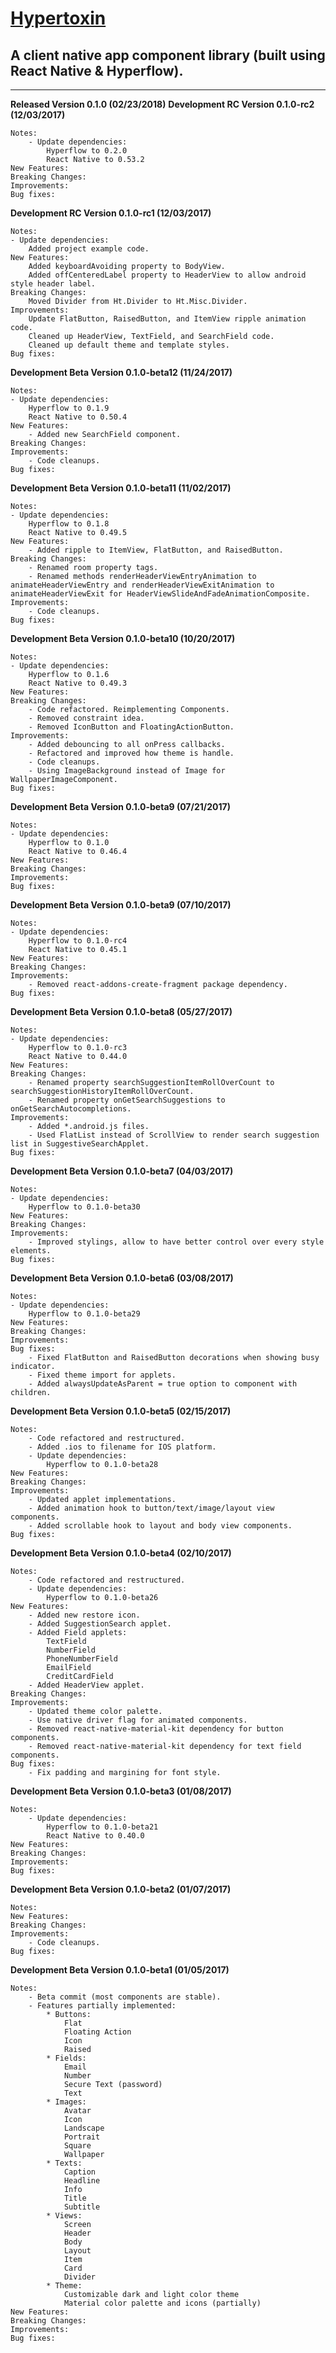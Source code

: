 # [Hypertoxin](https://github.com/tuantle/hypertoxin)
## A client native app component library (built using React Native & Hyperflow).

----
**Released Version 0.1.0 (02/23/2018)**
**Development RC Version 0.1.0-rc2 (12/03/2017)**
```
Notes:
    - Update dependencies:
        Hyperflow to 0.2.0
        React Native to 0.53.2
New Features:
Breaking Changes:
Improvements:
Bug fixes:
```
**Development RC Version 0.1.0-rc1 (12/03/2017)**
```
Notes:
- Update dependencies:
    Added project example code.
New Features:
    Added keyboardAvoiding property to BodyView.
    Added offCenteredLabel property to HeaderView to allow android style header label.
Breaking Changes:
    Moved Divider from Ht.Divider to Ht.Misc.Divider.
Improvements:
    Update FlatButton, RaisedButton, and ItemView ripple animation code.
    Cleaned up HeaderView, TextField, and SearchField code.
    Cleaned up default theme and template styles.
Bug fixes:
```
**Development Beta Version 0.1.0-beta12 (11/24/2017)**
```
Notes:
- Update dependencies:
    Hyperflow to 0.1.9
    React Native to 0.50.4
New Features:
    - Added new SearchField component.
Breaking Changes:
Improvements:
    - Code cleanups.
Bug fixes:
```
**Development Beta Version 0.1.0-beta11 (11/02/2017)**
```
Notes:
- Update dependencies:
    Hyperflow to 0.1.8
    React Native to 0.49.5
New Features:
    - Added ripple to ItemView, FlatButton, and RaisedButton.
Breaking Changes:
    - Renamed room property tags.
    - Renamed methods renderHeaderViewEntryAnimation to animateHeaderViewEntry and renderHeaderViewExitAnimation to animateHeaderViewExit for HeaderViewSlideAndFadeAnimationComposite.
Improvements:
    - Code cleanups.
Bug fixes:
```
**Development Beta Version 0.1.0-beta10 (10/20/2017)**
```
Notes:
- Update dependencies:
    Hyperflow to 0.1.6
    React Native to 0.49.3
New Features:
Breaking Changes:
    - Code refactored. Reimplementing Components.
    - Removed constraint idea.
    - Removed IconButton and FloatingActionButton.
Improvements:
    - Added debouncing to all onPress callbacks.
    - Refactored and improved how theme is handle.
    - Code cleanups.
    - Using ImageBackground instead of Image for WallpaperImageComponent.
Bug fixes:
```
**Development Beta Version 0.1.0-beta9 (07/21/2017)**
```
Notes:
- Update dependencies:
    Hyperflow to 0.1.0
    React Native to 0.46.4
New Features:
Breaking Changes:
Improvements:
Bug fixes:
```
**Development Beta Version 0.1.0-beta9 (07/10/2017)**
```
Notes:
- Update dependencies:
    Hyperflow to 0.1.0-rc4
    React Native to 0.45.1
New Features:
Breaking Changes:
Improvements:
    - Removed react-addons-create-fragment package dependency.
Bug fixes:
```
**Development Beta Version 0.1.0-beta8 (05/27/2017)**
```
Notes:
- Update dependencies:
    Hyperflow to 0.1.0-rc3
    React Native to 0.44.0
New Features:
Breaking Changes:
    - Renamed property searchSuggestionItemRollOverCount to searchSuggestionHistoryItemRollOverCount.
    - Renamed property onGetSearchSuggestions to onGetSearchAutocompletions.
Improvements:
    - Added *.android.js files.
    - Used FlatList instead of ScrollView to render search suggestion list in SuggestiveSearchApplet.
Bug fixes:
```
**Development Beta Version 0.1.0-beta7 (04/03/2017)**
```
Notes:
- Update dependencies:
    Hyperflow to 0.1.0-beta30
New Features:
Breaking Changes:
Improvements:
    - Improved stylings, allow to have better control over every style elements.
Bug fixes:
```
**Development Beta Version 0.1.0-beta6 (03/08/2017)**
```
Notes:
- Update dependencies:
    Hyperflow to 0.1.0-beta29
New Features:
Breaking Changes:
Improvements:
Bug fixes:
    - Fixed FlatButton and RaisedButton decorations when showing busy indicator.
    - Fixed theme import for applets.
    - Added alwaysUpdateAsParent = true option to component with children.
```
**Development Beta Version 0.1.0-beta5 (02/15/2017)**
```
Notes:
    - Code refactored and restructured.
    - Added .ios to filename for IOS platform.
    - Update dependencies:
        Hyperflow to 0.1.0-beta28
New Features:
Breaking Changes:
Improvements:
    - Updated applet implementations.
    - Added animation hook to button/text/image/layout view components.
    - Added scrollable hook to layout and body view components.
Bug fixes:
```
**Development Beta Version 0.1.0-beta4 (02/10/2017)**
```
Notes:
    - Code refactored and restructured.
    - Update dependencies:
        Hyperflow to 0.1.0-beta26
New Features:
	- Added new restore icon.
    - Added SuggestionSearch applet.
    - Added Field applets:
        TextField
        NumberField
        PhoneNumberField
        EmailField
        CreditCardField
    - Added HeaderView applet.
Breaking Changes:
Improvements:
    - Updated theme color palette.
	- Use native driver flag for animated components.
	- Removed react-native-material-kit dependency for button components.
	- Removed react-native-material-kit dependency for text field components.
Bug fixes:
    - Fix padding and margining for font style.
```
**Development Beta Version 0.1.0-beta3 (01/08/2017)**
```
Notes:
    - Update dependencies:
        Hyperflow to 0.1.0-beta21
        React Native to 0.40.0
New Features:
Breaking Changes:
Improvements:
Bug fixes:
```
**Development Beta Version 0.1.0-beta2 (01/07/2017)**
```
Notes:
New Features:
Breaking Changes:
Improvements:
    - Code cleanups.
Bug fixes:
```
**Development Beta Version 0.1.0-beta1 (01/05/2017)**
```
Notes:
    - Beta commit (most components are stable).
    - Features partially implemented:
        * Buttons:
            Flat
            Floating Action
            Icon
            Raised
        * Fields:
            Email
            Number
            Secure Text (password)
            Text
        * Images:
            Avatar
            Icon
            Landscape
            Portrait
            Square
            Wallpaper
        * Texts:
            Caption
            Headline
            Info
            Title
            Subtitle
        * Views:
            Screen
            Header
            Body
            Layout
            Item
            Card
            Divider
        * Theme:
            Customizable dark and light color theme
            Material color palette and icons (partially)
New Features:
Breaking Changes:
Improvements:
Bug fixes:
```
